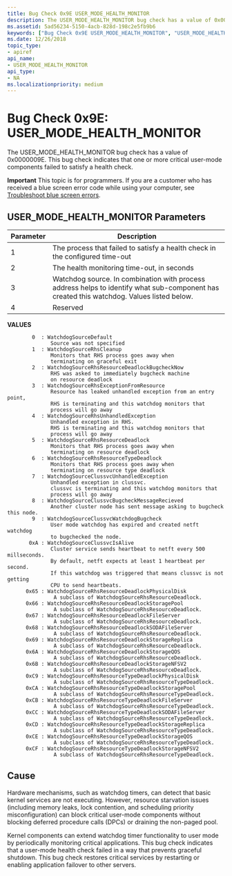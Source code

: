```yaml
---
title: Bug Check 0x9E USER_MODE_HEALTH_MONITOR
description: The USER_MODE_HEALTH_MONITOR bug check has a value of 0x0000009E. This bug check indicates that one or more critical user-mode components failed to satisfy a health check.
ms.assetid: 5ad56234-5150-4acb-828d-198c2e5fb9b6
keywords: ["Bug Check 0x9E USER_MODE_HEALTH_MONITOR", "USER_MODE_HEALTH_MONITOR"]
ms.date: 12/26/2018
topic_type:
- apiref
api_name:
- USER_MODE_HEALTH_MONITOR
api_type:
- NA
ms.localizationpriority: medium
---
```


# Bug Check 0x9E: USER\_MODE\_HEALTH\_MONITOR


The USER\_MODE\_HEALTH\_MONITOR bug check has a value of 0x0000009E. This bug check indicates that one or more critical user-mode components failed to satisfy a health check.

**Important** This topic is for programmers. If you are a customer who has received a blue screen error code while using your computer, see [Troubleshoot blue screen errors](https://windows.microsoft.com/windows-10/troubleshoot-blue-screen-errors).

## USER\_MODE\_HEALTH\_MONITOR Parameters


|Parameter|Description|
|--- |--- |
|1|The process that failed to satisfy a health check in the configured time-out|
|2|The health monitoring time-out, in seconds|
|3|Watchdog source. In combination with process address helps to identify what sub-component has created this watchdog. Values listed below.|
|4|Reserved|
 

**VALUES** 

```text
        0  : WatchdogSourceDefault
              Source was not specified
        1  : WatchdogSourceRhsCleanup
              Monitors that RHS process goes away when
              terminating on graceful exit
        2  : WatchdogSourceRhsResourceDeadlockBugcheckNow
              RHS was asked to immediately bugcheck machine
              on resource deadlock
        3  : WatchdogSourceRhsExceptionFromResource
              Resource has leaked unhandled exception from an entry point,
              RHS is terminating and this watchdog monitors that
              process will go away
        4  : WatchdogSourceRhsUnhandledException
              Unhandled exception in RHS.
              RHS is terminating and this watchdog monitors that
              process will go away
        5  : WatchdogSourceRhsResourceDeadlock
              Monitors that RHS process goes away when
              terminating on resource deadlock
        6  : WatchdogSourceRhsResourceTypeDeadlock
              Monitors that RHS process goes away when
              terminating on resource type deadlock
        7  : WatchdogSourceClussvcUnhandledException
              Unhandled exception in clussvc.
              clussvc is terminating and this watchdog monitors that
              process will go away
        8  : WatchdogSourceClussvcBugcheckMessageRecieved
              Another cluster node has sent message asking to bugcheck this node.
        9  : WatchdogSourceClussvcWatchdogBugcheck
              User mode watchdog has expired and created netft watchdog
              to bugchecked the node.
       0xA : WatchdogSourceClussvcIsAlive
              Cluster service sends heartbeat to netft every 500 millseconds.
              By default, netft expects at least 1 heartbeat per second.
              If this watchdog was triggered that means clussvc is not getting
              CPU to send heartbeats.
      0x65 : WatchdogSourceRhsResourceDeadlockPhysicalDisk
               A subclass of WatchdogSourceRhsResourceDeadlock.
      0x66 : WatchdogSourceRhsResourceDeadlockStoragePool
               A subclass of WatchdogSourceRhsResourceDeadlock.
      0x67 : WatchdogSourceRhsResourceDeadlockFileServer
               A subclass of WatchdogSourceRhsResourceDeadlock.
      0x68 : WatchdogSourceRhsResourceDeadlockSODAFileServer
               A subclass of WatchdogSourceRhsResourceDeadlock.
      0x69 : WatchdogSourceRhsResourceDeadlockStorageReplica
               A subclass of WatchdogSourceRhsResourceDeadlock.
      0x6A : WatchdogSourceRhsResourceDeadlockStorageQOS
               A subclass of WatchdogSourceRhsResourceDeadlock.
      0x6B : WatchdogSourceRhsResourceDeadlockStorageNFSV2
               A subclass of WatchdogSourceRhsResourceDeadlock.
      0xC9 : WatchdogSourceRhsResourceTypeDeadlockPhysicalDisk
               A subclass of WatchdogSourceRhsResourceTypeDeadlock.
      0xCA : WatchdogSourceRhsResourceTypeDeadlockStoragePool
               A subclass of WatchdogSourceRhsResourceTypeDeadlock.
      0xCB : WatchdogSourceRhsResourceTypeDeadlockFileServer
               A subclass of WatchdogSourceRhsResourceTypeDeadlock.
      0xCC : WatchdogSourceRhsResourceTypeDeadlockSODAFileServer
               A subclass of WatchdogSourceRhsResourceTypeDeadlock.
      0xCD : WatchdogSourceRhsResourceTypeDeadlockStorageReplica
               A subclass of WatchdogSourceRhsResourceTypeDeadlock.
      0xCE : WatchdogSourceRhsResourceTypeDeadlockStorageQOS
               A subclass of WatchdogSourceRhsResourceTypeDeadlock.
      0xCF : WatchdogSourceRhsResourceTypeDeadlockStorageNFSV2
               A subclass of WatchdogSourceRhsResourceTypeDeadlock.
```

Cause
-----

Hardware mechanisms, such as watchdog timers, can detect that basic kernel services are not executing. However, resource starvation issues (including memory leaks, lock contention, and scheduling priority misconfiguration) can block critical user-mode components without blocking deferred procedure calls (DPCs) or draining the non-paged pool.

Kernel components can extend watchdog timer functionality to user mode by periodically monitoring critical applications. This bug check indicates that a user-mode health check failed in a way that prevents graceful shutdown. This bug check restores critical services by restarting or enabling application failover to other servers.



 

 





